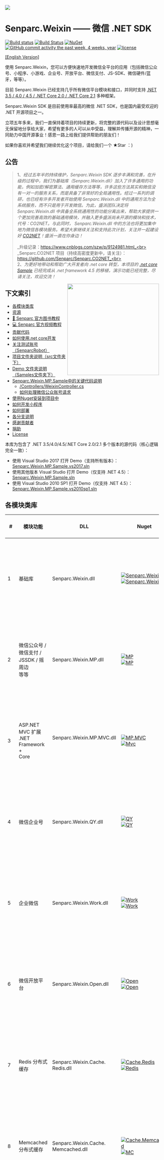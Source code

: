 <img src="https://sdk.weixin.senparc.com/images/senparc-logo-500.jpg" />

Senparc.Weixin —— 微信 .NET SDK 
=================
<!-- [![Build Status](https://mysenparc.visualstudio.com/_apis/public/build/definitions/f7818b00-1914-4fdc-a630-6488357e33e9/3/badge)](https://mysenparc.visualstudio.com/_apis/public/build/definitions/f7818b00-1914-4fdc-a630-6488357e33e9/3/badge)-->
[![Build status](https://ci.appveyor.com/api/projects/status/eshwtou0h6xfwa1q/branch/master?svg=true)](https://ci.appveyor.com/project/JeffreySu/weixinmpsdk/branch/master)
[![Build Status](https://travis-ci.org/JeffreySu/WeiXinMPSDK.svg?branch=master)](https://travis-ci.org/JeffreySu/WeiXinMPSDK)
[![NuGet](https://img.shields.io/nuget/dt/Senparc.Weixin.MP.svg)](https://www.nuget.org/packages/Senparc.Weixin.MP)
[![GitHub commit activity the past week, 4 weeks, year](https://img.shields.io/github/commit-activity/4w/JeffreySu/WeiXinMPSDK.svg)](https://github.com/JeffreySu/WeiXinMPSDK/commits/master)
[![license](https://img.shields.io/github/license/JeffreySu/WeiXinMPSDK.svg)](http://www.apache.org/licenses/LICENSE-2.0)

[[English Version]](readme.en.md)

使用 Senparc.Weixin，您可以方便快速地开发微信全平台的应用（包括微信公众号、小程序、小游戏、企业号、开放平台、微信支付、JS-SDK、微信硬件/蓝牙，等等）。

目前 Senparc.Weixin 已经支持几乎所有微信平台模块和接口，并同时支持 
[.NET 3.5 / 4.0 / 4.5 / .NET Core 2.0 / .NET Core 2.1](https://github.com/JeffreySu/WeiXinMPSDK/tree/Developer) 多种框架。

Senparc.Weixin SDK 是目前使用率最高的微信 .NET SDK，也是国内最受欢迎的 .NET 开源项目之一。

立项五年多来，我们一直保持着项目的持续更新，将完整的源代码以及设计思想毫无保留地分享给大家，希望有更多的人可以从中受益，理解并传播开源的精神，一同助力中国开源事业！感恩一路上给我们提供帮助的朋友们！

如果你喜欢并希望我们继续优化这个项目，请给我们一个 ★Star ：)

## 公告

> 1、_经过五年半的持续维护，Senparc.Weixin SDK 逐步丰满和完善，在升级的过程中，我们为基础库（Senparc.Weixin.dll）加入了许多通用的功能，例如加密/解密算法、通用缓存方法等等，许多这些方法其实和微信没有一对一的服务关系，而是具备了非常好的全局通用性。经过一系列的调研，也已经有许多开发者开始使用 Senparc.Weixin.dll 中的通用方法为全系统服务，而不只是用于开发微信。为此，盛派团队决定将 Senparc.Weixin.dll 中具备全系统通用性的功能分离出来，帮助大家提供一个更加完善高效的基础通用模块，并融入更多盛派尚未开源的模块和技术，代号：CO2NET。与此同时， Senparc.Weixin.dll 中的方法也将更加集中地为微信各模块服务。希望大家继续关注和支持此次计划，关注并一起建设好 [CO2NET](https://github.com/Senparc/Senparc.CO2NET)！盛派一直在你身边！_<br><br>
> _升级记录：https://www.cnblogs.com/szw/p/9124981.html_<br><br>
> _Senparc.CO2NET 项目（持续高密度更新中，请关注）：https://github.com/Senparc/Senparc.CO2NET_<br><br>
> 2、_为更好地带动和帮助广大开发者向 .net core 转型，本项目的 [.net core Sample](https://github.com/JeffreySu/WeiXinMPSDK/tree/master/Samples/Senparc.Weixin.MP.Sample.vs2017) 已经完成从 .net framework 4.5 的移植，演示功能已经完整，尽请关注，欢迎交流！_



<!-- _1. 为了将 Demo 和源代码隔离，并让大家更方便地找到 Demo，现已将 Senparc.Weixin.MP.Sample 等文件夹转移到 [/Samples/](Samples/) 文件夹下。_<br> -->
<!-- _2. `Senparc.Weixin.Plugins`计划已经启动，详情 [点击这里](https://github.com/JeffreySu/WeiXinMPSDK/tree/master/Plugins)。_ -->



<img src="https://sdk.weixin.senparc.com/images/SenparcRobotsnapshoot.jpg" width="300" align="right">

下文索引
----------------

* [各模块类库](#各模块类库)
* [资源](#资源)
* [:book: Senparc 官方图书教程](#senparc-官方图书教程)
* [:computer: Senparc 官方视频教程](#senparc-官方视频教程)
* [贡献代码](#贡献代码)
* [如何使用.net core开发](#如何使用net-core开发)
* [关注测试账号（SenparcRobot）](#关注测试账号senparcrobot)
* [项目文件夹说明（src文件夹下）](#项目文件夹说明src文件夹下)
* [Demo 文件夹说明（Samples文件夹下）](#demo-文件夹说明samples文件夹下)
* [Senparc.Weixin.MP.Sample中的关键代码说明](#senparcweixinmpsample中的关键代码说明)
    * [/Controllers/WeixinController.cs](#controllersweixincontrollercs)
    * [如何处理微信公众账号请求](#如何处理微信公众账号请求)
* [使用Nuget安装到项目中](#使用nuget安装到项目中)
* [如何开发小程序](#如何开发小程序) <!-- * [已实现功能](#已实现功能) -->
* [如何部署](#如何部署)
* [各分支说明](#各分支说明)
* [感谢贡献者](#感谢贡献者)
* [捐助](#捐助)
* [License](#license)

本库为包含了 .NET 3.5/4.0/4.5/.NET Core 2.0/2.1 多个版本的源代码（核心逻辑完全一致）：

* 使用 Visual Studio 2017 打开 Demo（支持所有版本）：[Senparc.Weixin.MP.Sample.vs2017.sln](https://github.com/JeffreySu/WeiXinMPSDK/tree/Developer/src/Senparc.Weixin.MP.Sample.vs2017)
* 使用其他版本 Visual Studio 打开 Demo（仅支持 .NET 4.5）：[Senparc.Weixin.MP.Sample.sln](https://github.com/JeffreySu/WeiXinMPSDK/tree/Developer/src/Senparc.Weixin.MP.Sample)
* 使用 Visual Studio 2010 SP1 打开 Demo（仅支持 .NET 4.5）：[Senparc.Weixin.MP.Sample.vs2010sp1.sln](https://github.com/JeffreySu/WeiXinMPSDK/tree/Developer/src/Senparc.Weixin.MP.Sample)


各模块类库
----------------

| # | 模块功能                                            | DLL                                             | Nuget                          | 支持 .NET 版本 
|---|----------------------------------------------------|-------------------------------------------------|---------------------------------------|--------------------------------------
| 1| 基础库                                               |Senparc.Weixin.dll                               | [![Senparc.Weixin][1.1]][1.2]<br>[![Senparc.Weixin][nuget-img-base]][nuget-url-base]  |  ![.NET 3.5][net35Y]    ![.NET 4.0][net40Y]   ![.NET 4.5][net45Y]    ![.NET Core 2.0][core20Y]
| 2| 微信公众号 /<br> 微信支付 /<br> JSSDK / 摇周边<br> 等等 |Senparc.Weixin.MP.dll                           | [![MP][2.1]][2.2]<br>[![MP][nuget-img-mp]][nuget-url-mp]  |   ![.NET 3.5][net35Y]    ![.NET 4.0][net40Y]   ![.NET 4.5][net45Y]    ![.NET Core 2.0][core20Y]
| 3| ASP.NET MVC 扩展<br>.NET Framework +<br> Core               |Senparc.Weixin.MP.MVC.dll                 | [![MP.MVC][3.1]][3.2]<br>[![Mvc][nuget-img-mvc]][nuget-url-mvc] | ![.NET 3.5][net35N]    ![.NET 4.0][net40Y]   ![.NET 4.5][net45Y] ![.NET Core 2.0][core20Y]
| 4| 微信企业号                                           |Senparc.Weixin.QY.dll                            | [![QY][4.1]][4.2]<br>[![QY][nuget-img-qy]][nuget-url-qy]  |    ![.NET 3.5][net35Y] ![.NET 4.0][net40Y] ![.NET 4.5][net45Y] ![.NET Core 2.0][core20Y]
| 5| 企业微信                                             |Senparc.Weixin.Work.dll                          | [![Work][5.1]][5.2]<br>[![Work][nuget-img-work]][nuget-url-work]  |   ![.NET 3.5][net35Y]    ![.NET 4.0][net40Y]   ![.NET 4.5][net45Y]    ![.NET Core 2.0][core20Y]
| 6| 微信开放平台                                         |Senparc.Weixin.Open.dll                          | [![Open][6.1]][6.2]<br>[![Open][nuget-img-open]][nuget-url-open]|  ![.NET 3.5][net35Y]    ![.NET 4.0][net40Y]   ![.NET 4.5][net45Y]    ![.NET Core 2.0][core20Y]
| 7| Redis 分布式缓存                                     |Senparc.Weixin.Cache.<br>Redis.dll               | [![Cache.Redis][7.1]][7.2]<br>[![Redis][nuget-img-redis]][nuget-url-redis] |    ![.NET 3.5][net35N]    ![.NET 4.0][net40N]   ![.NET 4.5][net45Y]    ![.NET Core 2.0][core20Y]
| 8| Memcached <br> 分布式缓存                            |Senparc.Weixin.Cache.<br>Memcached.dll           | [![Cache.Memcached][8.1]][8.2]<br>[![MC][nuget-img-mc]][nuget-url-mc] |  ![.NET 3.5][net35N]    ![.NET 4.0][net40N]   ![.NET 4.5][net45Y]    ![.NET Core 2.0][core20Y]
| 9| [微信小程序<br>（支持小游戏）<br>（独立项目）](https://github.com/JeffreySu/WxOpen)  |Senparc.Weixin.WxOpen.dll  |  [![WxOpen][9.1]][9.2]<br>[![WxOpen][nuget-img-wxopen]][nuget-url-wxopen] |   ![.NET 3.5][net35N]  ![.NET 4.0][net40Y]  ![.NET 4.5][net45Y]  ![.NET Core 2.0][core20Y]
|10| [WebSocket <br>（独立项目）](https://github.com/JeffreySu/Senparc.WebSocket)    |Senparc.WebSocket.dll |  [![Senparc.WebSocket][10.1]][10.2]<br>[![WebSocket][nuget-img-ws]][nuget-url-ws]  |   ![.NET 3.5][net35N]    ![.NET 4.0][net40N]   ![.NET 4.5][net45Y]    ![.NET Core 2.0][core20Y]


| ![.NET 3.5][net35Y] | ![.NET 4.0][net40Y] | ![.NET 4.5][net45Y] | ![.NET Core 2.x][core20Y] |
|--|--|--|--|
| .NET 3.5            | .NET 4.0            | .NET 4.5            |  .NET Core 2.0 + 2.1       |

[1.1]: https://img.shields.io/nuget/v/Senparc.Weixin.svg?style=flat
[1.2]: https://www.nuget.org/packages/Senparc.Weixin
[2.1]: https://img.shields.io/nuget/v/Senparc.Weixin.MP.svg?style=flat
[2.2]: https://www.nuget.org/packages/Senparc.Weixin.MP
[3.1]: https://img.shields.io/nuget/v/Senparc.Weixin.MP.MVC.svg?style=flat
[3.2]: https://www.nuget.org/packages/Senparc.Weixin.MP.MVC
[4.1]: https://img.shields.io/nuget/v/Senparc.Weixin.QY.svg?style=flat
[4.2]: https://www.nuget.org/packages/Senparc.Weixin.QY 
[5.1]: https://img.shields.io/nuget/v/Senparc.Weixin.Work.svg?style=flat
[5.2]: https://www.nuget.org/packages/Senparc.Weixin.Work
[6.1]: https://img.shields.io/nuget/v/Senparc.Weixin.Open.svg?style=flat
[6.2]: https://www.nuget.org/packages/Senparc.Weixin.Open
[7.1]: https://img.shields.io/nuget/v/Senparc.Weixin.Cache.Redis.svg?style=flat
[7.2]: https://www.nuget.org/packages/Senparc.Weixin.Cache.Redis
[8.1]: https://img.shields.io/nuget/v/Senparc.Weixin.Cache.Memcached.svg?style=flat
[8.2]: https://www.nuget.org/packages/Senparc.Weixin.Cache.Memcached
[9.1]: https://img.shields.io/nuget/v/Senparc.Weixin.WxOpen.svg?style=flat
[9.2]: https://www.nuget.org/packages/Senparc.Weixin.WxOpen
[10.1]: https://img.shields.io/nuget/v/Senparc.WebSocket.svg?style=flat
[10.2]: https://www.nuget.org/packages/Senparc.WebSocket
[11.1]: https://img.shields.io/nuget/v/Senparc.Weixin.MP.CoreMVC.svg?style=flat
[11.2]: https://www.nuget.org/packages/Senparc.Weixin.MP.CoreMVC

[net35Y]: https://img.shields.io/badge/3.5-Y-brightgreen.svg
[net35N]: https://img.shields.io/badge/3.5-N-lightgrey.svg
[net40Y]: https://img.shields.io/badge/4.0-Y-brightgreen.svg
[net40N]: https://img.shields.io/badge/4.0-N-lightgrey.svg
[net40N-]: https://img.shields.io/badge/4.0----lightgrey.svg
[net45Y]: https://img.shields.io/badge/4.5-Y-brightgreen.svg
[net45N]: https://img.shields.io/badge/4.5-N-lightgrey.svg
[net45N-]: https://img.shields.io/badge/4.5----lightgrey.svg
[net461Y]: https://img.shields.io/badge/4.6.1-Y-brightgreen.svg
[net461N]: https://img.shields.io/badge/4.6.1-N-lightgrey.svg
[coreY]: https://img.shields.io/badge/core-Y-brightgreen.svg
[coreN]: https://img.shields.io/badge/core-N-lightgrey.svg
[coreN-]: https://img.shields.io/badge/core----lightgrey.svg
[core20Y]: https://img.shields.io/badge/core2.x-Y-brightgreen.svg
[core20N]: https://img.shields.io/badge/core2.x-N-lightgrey.svg

[nuget-img-base]: https://img.shields.io/nuget/dt/Senparc.Weixin.svg
[nuget-url-base]: https://www.nuget.org/packages/Senparc.Weixin
[nuget-img-mp]: https://img.shields.io/nuget/dt/Senparc.Weixin.MP.svg
[nuget-url-mp]: https://www.nuget.org/packages/Senparc.Weixin.MP
[nuget-img-mvc]: https://img.shields.io/nuget/dt/Senparc.Weixin.MP.Mvc.svg
[nuget-url-mvc]: https://www.nuget.org/packages/Senparc.Weixin.MP.Mvc
[nuget-img-qy]: https://img.shields.io/nuget/dt/Senparc.Weixin.QY.svg
[nuget-url-qy]: https://www.nuget.org/packages/Senparc.Weixin.QY
[nuget-img-work]: https://img.shields.io/nuget/dt/Senparc.Weixin.Work.svg
[nuget-url-work]: https://www.nuget.org/packages/Senparc.Weixin.Work
[nuget-img-open]: https://img.shields.io/nuget/dt/Senparc.Weixin.Open.svg
[nuget-url-open]: https://www.nuget.org/packages/Senparc.Weixin.Open
[nuget-img-redis]: https://img.shields.io/nuget/dt/Senparc.Weixin.Cache.Redis.svg
[nuget-url-redis]: https://www.nuget.org/packages/Senparc.Weixin.Cache.Redis
[nuget-img-mc]: https://img.shields.io/nuget/dt/Senparc.Weixin.Cache.Memcached.svg
[nuget-url-mc]: https://www.nuget.org/packages/Senparc.Weixin.Cache.Memcached
[nuget-img-wxopen]: https://img.shields.io/nuget/dt/Senparc.Weixin.WxOpen.svg
[nuget-url-wxopen]: https://www.nuget.org/packages/Senparc.Weixin.WxOpen
[nuget-img-ws]: https://img.shields.io/nuget/dt/Senparc.WebSocket.svg
[nuget-url-ws]: https://www.nuget.org/packages/Senparc.WebSocket


* 已经支持所有微信6 API，包括自定义菜单/个性化菜单、模板信息接口、素材上传接口、群发接口、多客服接口、支付接口、微小店接口、卡券接口等等。
* 已经支持用户会话上下文（解决服务器无法使用 Session 处理用户信息的问题）。
* 已经全面支持微信公众号、企业号、开放平台的最新 API。
* 已经支持分布式缓存及缓存策略扩展。

> 目前官方的 API 都已完美集成，除非有特殊说明，所有升级都会尽量确保向下兼容，所以已经发布的版本请放心使用或直接升级（覆盖）最新的 dll，[Release生成目录](https://github.com/JeffreySu/WeiXinMPSDK/tree/master/src/Senparc.Weixin.MP.BuildOutPut)，建议使用 [Nuget]() 进行更新。


资源
----------------
1. 官网地址：http://weixin.senparc.com/
2. Demo 地址：http://sdk.weixin.senparc.com/
3. 微信开发系列教程：http://www.cnblogs.com/szw/p/weixin-course-index.html
4. 微信技术交流社区：http://weixin.senparc.com/QA
5. 自定义菜单在线编辑工具：http://sdk.weixin.senparc.com/Menu
6. 在线消息测试工具：http://sdk.weixin.senparc.com/SimulateTool
7. 缓存测试工具：http://sdk.weixin.senparc.com/Cache/Test
8. chm帮助文档下载：http://sdk.weixin.senparc.com/Document
9. 源代码及最新更新：https://github.com/JeffreySu/WeiXinMPSDK
10. 微信开发资源集合：https://github.com/JeffreySu/WeixinResource
11. 《微信开发深度解析》阅读辅助系统：https://book.weixin.senparc.com
12. 购买《微信开发深度解析》：[https://item.jd.com/12220004.html](https://book.weixin.senparc.com/book/link?code=github-homepage-resource)
13. 《微信公众号 + 小程序快速开发》视频教程：[https://github.com/JeffreySu/WechatVideoCourse](https://github.com/JeffreySu/WechatVideoCourse)

* 技术交流QQ群：

> `14群（视频课程学员群）：588231256`<br>
> `15群（公众号）：289181996`<br>
> `10群（分布式缓存群）：246860933`<br>
> `12群（微信小程序）：108830388`<br>
> `13群（开放平台）：183424136`<br>
> *`以下群已满：`*<br>
> 1群：300313885（已满），2群：293958349（已满），3群：342319110（已满）<br>
> 4群：372212092（已满），5群：377815480（已满），6群：425898825（已满）<br>
> 7群：482942254（已满），8群：106230270（已满），9群：539061281（已满）<br>
> 11群：553198593（已满）

* 业务联系QQ：498977166

<!-- * 新浪微博：[@苏震巍](http://weibo.com/jeffreysu1984) -->

如果这个项目对您有用，我们欢迎各方任何形式的捐助，也包括参与到项目代码更新或意见反馈中来。谢谢！


资金捐助：[进入](http://sdk.weixin.senparc.com#donate)


Senparc 官方图书教程
----------------

<img src="https://sdk.weixin.senparc.com/images/book-cover-front-small-3d.jpg" width="400" align="right">

> 由 Jeffrey Su 和盛派团队耗时 2 年完成的微信开发图书已经出版，书名：《微信开发深度解析：公众号、小程序高效开发秘籍》，全书配套辅助阅读系统已经上线： [BookHelper](http://book.weixin.senparc.com)。<br>
> 欢迎购买正版图书：[【购买正版】](https://book.weixin.senparc.com/book/link?code=github-homepage)<br>
> 图书出版时的代码版本快照见分支 [BookVersion1](https://github.com/JeffreySu/WeiXinMPSDK/tree/BookVersion1)。


Senparc 官方视频教程
----------------

> 为了帮助大家更直观地了解微信开发细节，同时结合《微信开发深度解析》图书进行学习，我们成立“盛派课堂”小组，开设了微信开发视频课程，帮助大家从多个维度学习微信开发以及 .NET 开发过程中的诸多技巧。<br>
> 视频包含两大部分：<br>
> 1. 微信开发基础技能<br>
> 2. 公众号及小程序案例实战<br>
> 
> 共计 60 课时，配有番外篇。<br>
> 目前视频已经在网易云课堂上线，课程制作精良、内容充实，被选为“A”级课程，[【观看视频】](https://book.weixin.senparc.com/book/videolinknetease?code=github-homepage)，[【查看课程代码及课件】](https://github.com/JeffreySu/WechatVideoCourse)。


### 关注测试账号体验功能（SenparcRobot）：
|盛派网络小助手公众号|盛派网络小助手小程序|BookHelper|
|--|--|--|
| <img src="https://sdk.weixin.senparc.com/Images/qrcode.jpg" width="258" /> | <img src="https://sdk.weixin.senparc.com/Images/SenparcRobot_MiniProgram.jpg" width="258" /> | <img src="https://sdk.weixin.senparc.com/Images/qrcode-bookhelper.jpg" width="258" /> |

## 如何使用.NET Core开发

> 当前分支包含了 .NET Framework 3.5 / 4.0 / 4.5 / 4.6.1 及 .NET Core 2.0 / 2.1 的全版本代码。<br>
> 其中 .NET Framework 4.5 的 Demo 位于 `/src/Senparc.Weixin.MP.Sample` 目录下，<br>
> .NET Core 2.0 的 Demo 位于 `/src/Senparc.Weixin.MP.Sample.vs2017` 目录下。<br>
> 注意：以上两个 Demo 所引用的 Senparc.Weixin SDK 库源代码是完全一致的，只是在编译运行的时候会根据条件自动选择输出版本。

> 以下所有介绍以 .NET Framework 4.5 版本为例。

## 贡献代码

> 如果需要使用或修改此项目的源代码，建议先Fork。也欢迎将您修改的通用版本Pull Request过来。

1. Fork
2. 创建您的特性分支 (`git checkout -b my-new-feature`)
3. 提交您的改动 (`git commit -am 'Added some feature'`)
4. 将您的修改记录提交到远程 `git` 仓库 (`git push origin my-new-feature`)
5. 然后到 github 网站的该 `git` 远程仓库的 `my-new-feature` 分支下发起 Pull Request
（请提交到 `Developer` 分支，不要直接提交到 `master` 分支）


## 项目文件夹说明（src文件夹下）

| 文件夹 | 说明 |
|--------|--------|
|[Senparc.WebSocket](src/Senparc.WebSocket/)|WebSocket 模块|
|[Senparc.Weixin.Cache](src/Senparc.Weixin.Cache)							|Senparc.Weixin.Cache.Memcached.dll 、 Senparc.Weixin.Cache.Redis.dll 等分布式缓存扩展方案|
|[Senparc.Weixin.MP.BuildOutPut](src/Senparc.Weixin.MP.BuildOutPut)		    |所有最新版本DLL发布文件夹|
|[Senparc.Weixin.MP.MvcExtension](src/Senparc.Weixin.MP.MvcExtension)		|Senparc.Weixin.MP.MvcExtension.dll源码，为 MVC 项目提供的扩展包 |
|[Senparc.Weixin.MP](src/Senparc.Weixin.MP)									|Senparc.Weixin.MP.dll 微信公众账号SDK源代码|
|[Senparc.Weixin.Open](src/Senparc.Weixin.Open)								|Senparc.Weixin.Open.dll 第三方开放平台SDK源代码|
|[Senparc.Weixin.QY](src/Senparc.Weixin.QY)									|Senparc.Weixin.QY.dll 微信企业号SDK源代码|
|[Senparc.Weixin.Work](src/Senparc.Weixin.Work)								|Senparc.Weixin.Work.dll 企业微信SDK源代码|
|[Senparc.Weixin.WxOpen](src/Senparc.Weixin.WxOpen)							|Senparc.Weixin.WxOpen.dll 微信小程序SDK源代码，包括小游戏|
|[Senparc.Weixin](src/Senparc.Weixin)										|所有Senparc.Weixin.[x].dll 基础类库源代码|


## Demo 文件夹说明（Samples文件夹下）

| 文件夹 | 说明 |
|--------|--------|
|[Senparc.Weixin.MP.Sample](Samples/Senparc.Weixin.MP.Sample)						|可以直接发布使用的Demo（.NET Framework 4.5 + ASP.NET MVC）|
|[Senparc.Weixin.MP.Sample.WebForms](Samples/Senparc.Weixin.MP.Sample.WebForms)		|可以直接发布使用的Demo（.NET Framework 4.5 + + ASP.NET WebForms）|
|[Senparc.Weixin.MP.Sample.vs2017](Samples/Senparc.Weixin.MP.Sample.vs2017)			|可以直接发布使用的Demo（.NET Core 2.0 + MVC）|


## Senparc.Weixin.MP.Sample中的关键代码说明

>注：这是MVC项目，WebForms项目见对应Demo中的Weixin.aspx。

### /Controllers/WeixinController.cs

下面的Token需要和微信公众平台后台设置的Token同步，如果经常更换建议写入Web.config等配置文件（实际使用过程中两列建议使用数字+英文大小写改写Token，Token一旦被破解，微信请求将很容易被伪造！）：
```C#
public readonly string Token = "weixin";
```
下面这个Action（Get）用于接收并返回微信后台Url的验证结果，无需改动。地址如：http://domain/Weixin或http://domain/Weixin/Index
```C#
/// <summary>
/// 微信后台验证地址（使用Get），微信后台的“接口配置信息”的Url填写如：http://weixin.senparc.com/weixin
/// </summary>
[HttpGet]
[ActionName("Index")]
public ActionResult Get(PostModel postModel, string echostr)
{
    if (CheckSignature.Check(postModel.Signature, postModel.Timestamp, postModel.Nonce, Token))
    {
        return Content(echostr); //返回随机字符串则表示验证通过
    }
    else
    {
        return Content("failed:" + postModel.Signature + "," 
            + MP.CheckSignature.GetSignature(postModel.Timestamp, postModel.Nonce, Token) + "。" +
            "如果你在浏览器中看到这句话，说明此地址可以被作为微信公众账号后台的Url，请注意保持Token一致。");
    }
}
```
上述方法中的PostModel是一个包括了了Signature、Timestamp、Nonce（由微信服务器通过请求时的Url参数传入），以及AppId、Token、EncodingAESKey等一系列内部敏感的信息（需要自行传入）的实体类，同时也会在后面用到。


下面这个Action（Post）用于接收来自微信服务器的Post请求（通常由用户发起），这里的if必不可少，之前的Get只提供微信后台保存Url时的验证，每次Post必须重新验证，否则很容易伪造请求。
```C#
/// <summary>
/// 用户发送消息后，微信平台自动Post一个请求到这里，并等待响应XML
/// </summary>
[HttpPost]
[ActionName("Index")]
public ActionResult Post(PostModel postModel)
{
    if (!CheckSignature.Check(postModel.Signature, postModel.Timestamp, postModel.Nonce, Token))
    {
        return Content("参数错误！");
    }
    ...
}
```
### 如何处理微信公众账号请求？

Senparc.Weixin.MP提供了2中处理请求的方式，[传统方法](https://github.com/JeffreySu/WeiXinMPSDK/wiki/处理微信信息的常规方法)及使用[MessageHandler](https://github.com/JeffreySu/WeiXinMPSDK/wiki/%E5%A6%82%E4%BD%95%E4%BD%BF%E7%94%A8MessageHandler%E7%AE%80%E5%8C%96%E6%B6%88%E6%81%AF%E5%A4%84%E7%90%86%E6%B5%81%E7%A8%8B)处理方法（推荐）。上面两个方法在wiki中已经有比较详细的说明，这里简单举例MessageHandler的处理方法。

MessageHandler的处理流程非常简单：
``` C#
[HttpPost]
[ActionName("Index")]
public ActionResult Post(PostModel postModel)
{
    if (!CheckSignature.Check(postModel.Signature, postModel.Timestamp, postModel.Nonce, Token))
    {
        return Content("参数错误！");
    }

    postModel.Token = Token;
    postModel.EncodingAESKey = EncodingAESKey;//根据自己后台的设置保持一致
    postModel.AppId = AppId;//根据自己后台的设置保持一致

    var messageHandler = new CustomMessageHandler(Request.InputStream, postModel);//接收消息（第一步）

    messageHandler.Execute();//执行微信处理过程（第二步）

    return new FixWeixinBugWeixinResult(messageHandler);//返回（第三步）
}
```
整个消息除了postModel的赋值以外，接收（第一步）、处理（第二步）、返回（第三步）分别只需要一行代码。

上述代码中的CustomMessageHandler是一个自定义的类，继承自Senparc.Weixin.MP.MessageHandler.cs。MessageHandler是一个抽象类，包含了执行各种不同请求类型的抽象方法（如文字，语音，位置、图片等等），我们只需要在自己创建的CustomMessageHandler中逐个实现这些方法就可以了。刚建好的CustomMessageHandler.cs如下：

```C#
using System;
using System.IO;
using Senparc.Weixin.MP.MessageHandlers;
using Senparc.Weixin.MP.Entities;

namespace Senparc.Weixin.MP.Sample.CustomerMessageHandler
{
    public class CustomMessageHandler : MessageHandler<MessageContext>
    {
        public public CustomMessageHandler(Stream inputStream, PostModel postModel, int maxRecordCount = 0)
            : base(inputStream, postModel, maxRecordCount)
        {

        }

        public override IResponseMessageBase DefaultResponseMessage(IRequestMessageBase requestMessage)
        {
            //ResponseMessageText也可以是News等其他类型
            var responseMessage = CreateResponseMessage<ResponseMessageText>();
            responseMessage.Content = "这条消息来自DefaultResponseMessage。";
            return responseMessage;
        }

        public override IResponseMessageBase OnTextRequest(RequestMessageText requestMessage)
        {
            //...
        }

        public override IResponseMessageBase OnVoiceRequest(RequestMessageVoice requestMessage)
        {
            //...
        }

        //更多没有重写的OnXX方法，将默认返回DefaultResponseMessage中的结果。
        ....
    }
}
```

其中OnTextRequest、OnVoiceRequest等分别对应了接收文字、语音等不同的请求类型。

比如我们需要对文字类型请求做出回应，只需要完善OnTextRequest方法：
```C#
      public override IResponseMessageBase OnTextRequest(RequestMessageText requestMessage)
      {
          //TODO:这里的逻辑可以交给Service处理具体信息，参考OnLocationRequest方法或/Service/LocationSercice.cs
          var responseMessage = CreateResponseMessage<ResponseMessageText>();
          responseMessage.Content = string.Format("您刚才发送了文字信息：{0}", requestMessage.Content);
          return responseMessage;
      }
```
这样CustomMessageHandler在执行messageHandler.Execute()的时候，如果发现请求信息的类型是文本，会自动调用以上代码，并返回代码中的responseMessage作为返回信息。responseMessage可以是IResponseMessageBase接口下的任何类型（包括文字、新闻、多媒体等格式）。

从v0.4.0开始，MessageHandler增加了对用户会话上下文的支持，用于解决服务器上无法使用Session管理用户会话的缺陷。详见：[用户上下文WeixinContext和MessageContext](https://github.com/JeffreySu/WeiXinMPSDK/wiki/%E7%94%A8%E6%88%B7%E4%B8%8A%E4%B8%8B%E6%96%87WeixinContext%E5%92%8CMessageContext)


使用Nuget安装到项目中
--------------

各个模块的 Nuget 安装方式：《[使用 Nuget 将 SDK 安装到项目中](https://github.com/JeffreySu/WeiXinMPSDK/wiki/%E4%BD%BF%E7%94%A8-Nuget-%E5%B0%86-SDK-%E5%AE%89%E8%A3%85%E5%88%B0%E9%A1%B9%E7%9B%AE%E4%B8%AD)》

如何开发小程序
--------------
小程序的后端架构和公众号保持了高度一致，
只需要使用Nuget安装[Senparc.Weixin.WxOpen](https://www.nuget.org/packages/Senparc.Weixin.WxOpen)库即可开始使用小程序。
Senparc.Weixin.WxOpen目前包含了所有小程序需要用到的消息处理、AccessToken管理、模板消息、二维码生成等全套功能。

如何部署
--------------
### 1) 部署到 Azure App Service

[App Service]( https://docs.microsoft.com/zh-cn/azure/app-service/azure-web-sites-web-hosting-plans-in-depth-overview ) 是 Microsoft Azure 推出的 Web 服务，对 .NET 有很好的支持。部署步骤详见：[《将微信站点部署到 Azure 中》](https://github.com/JeffreySu/WeiXinMPSDK/wiki/%E5%B0%86%E5%BE%AE%E4%BF%A1%E7%AB%99%E7%82%B9%E9%83%A8%E7%BD%B2%E5%88%B0-Azure-%E4%B8%AD)。

### 2) 部署到任意服务器的 FTP

在 Web 服务器上安装 FTP 服务（推荐 [FileZilla Server](https://filezilla-project.org/download.php?type=server)），直接使用 FTP 直接上传本地已经编译好的代码（本项项目 [Samples](https://github.com/JeffreySu/WeiXinMPSDK/tree/master/Samples) 中对应的是 [Senparc.Weixin.MP.Sample](https://github.com/JeffreySu/WeiXinMPSDK/tree/master/Samples/Senparc.Weixin.MP.Sample/Senparc.Weixin.MP.Sample) 或 [Senparc.Weixin.MP.CoreSample](https://github.com/JeffreySu/WeiXinMPSDK/tree/master/Samples/Senparc.Weixin.MP.Sample.vs2017/Senparc.Weixin.MP.CoreSample)，编译后即可直接使用，无需修改代码）。如果使用 Azure App Service 或其他云服务，通常 FTP 也都是开通的。


<!--
已实现功能
-------------
* 微信公众号
>   - [x] 接收/发送消息（事件）
>   - [x] 自定义菜单 & 个性化菜单
>   - [x] 消息管理
>   - [x] OAuth授权
>   - [x] JSSDK
>   - [x] 微信支付
>   - [x] 用户管理
>   - [x] 素材管理
>   - [x] 账号管理
>       - [x] 带参数二维码
>       - [x] 长链接转短链接接口
>       - [x] 微信认证事件推送
>   - [x] 数据统计
>   - [x] 微信小店
>   - [x] 微信卡券
>       - [x] 卡券事件推送
>           - [ ] 买单事件推送
>           - [ ] 会员卡内容更新事件推送
>           - [ ] 库存报警事件推送
>           - [ ] 券点流水详情事件推送
>   - [x] 微信门店
>   - [x] 微信智能
>   - [x] 微信设备功能
>   - [x] 多客服功能
>   - [x] 微信摇一摇周边
>   - [x] 微信连WI-FI（未完整）
>   - [x] 微信扫一扫（商家）
>       - [ ] 扫一扫事件推送
>           - [ ] 打开商品主页事件推送
>           - [ ] 关注公众号事件推送
>           - [ ] 进入公众号事件推送
>           - [ ] 地理位置信息异步推送
>           - [ ] 商品审核结果推送

* 微信开放平台
>   - [x] 网站应用
>   - [x] 公众号第三方平台


* 微信企业号
>	- [x] 管理通讯录
>	- [x] 管理素材文件
>	- [x] 管理企业号应用
>	- [x] 接收消息与事件
>	- [x] 发送消息
>	- [x] 自定义菜单
>	- [x] 身份验证接口
>	- [x] JSSDK
>	- [x] 第三方应用授权
>	    - [x] 第三方回调协议
>	        - [ ] 授权成功推送auth_code事件
>	        - [ ] 通讯录变更通知
> 	- [x] 企业号授权登陆
>	- [x] 企业号微信支付
>	- [x] 企业回话服务
>	    - [ ] 企业会话回调
>	- [x] 企业摇一摇周边
>	- [ ] 企业卡券服务
>	    - [ ] 卡券事件推送
>	- [x] 企业客服服务
>	    - [ ] 客服回复消息回调
	    


* 缓存策略
>   - [x] 策略扩展接口
>   - [x] 本地缓存
>   - [x] Redis 扩展包
>   - [x] Memcached 扩展包

 欢迎开发者对未完成或需要补充的模块进行 Pull Request！
-->

各分支说明
--------------

|  分支      |     说明         
|-----------|---------------
| master    | 正式发布的主分支，通常这个分支比较稳定，可以用于生产环境。
| Developer | 1、开发分支，此分支通常为 Beta 版本，新版本都会先在此分支中进行开发，最后推送稳定版到 master 分支，如果想对新功能先睹为快，可以使用此分支。<br> 2、此分支同时兼容 .NET 4.5 / .NET Core / .NET Core 2.0 版本，建议 Pull Request 的代码都到这个分支下，而不是 master
| BookVersion1 | 此分支为[《微信开发深度解析：微信公众号、小程序高效开发秘籍》](https://book.weixin.senparc.com/book/link?code=github-homepage2)图书出版时对应代码快照。
| DotNET-Core_MySQL | 此分支为 .NET Core 环境下的 [Pomelo.EntityFrameworkCore.MySql](https://github.com/PomeloFoundation/Pomelo.EntityFrameworkCore.MySql) 框架集成演示分支。
| NET4.0     | 仅支持 .NET 4.0 的分支，此分支已于2017年停止更新。.NET 4.0 最新代码随 master / Developer 分支同步更新
| NET3.5     | 仅支持 .NET 3.5 的分支，此分支已于2015年停止更新。.NET 3.5 最新代码随 master / Developer 分支同步更新
| Developer-Senparc.SDK | 此分支仅用于 Senparc 团队内部测试，可忽略。


感谢贡献者
--------------
感谢为此项目做出贡献的开发者，你们不光完善了这个项目，也为中国开源事业出了一份力，感谢你们！名单[点击这里](https://github.com/JeffreySu/WeiXinMPSDK/blob/master/Contributors.md)查看。

捐助
--------------
如果这个项目对您有用，我们欢迎各方任何形式的捐助，也包括参与到项目代码更新或意见反馈中来。谢谢！

资金捐助：

[![donate](http://sdk.weixin.senparc.com/Images/T1nAXdXb0jXXXXXXXX_s.png)](http://sdk.weixin.senparc.com#donate)



License
--------------
Apache License Version 2.0

```
Copyright 2018 Jeffrey Su & Suzhou Senparc Network Technology Co.,Ltd.

Licensed under the Apache License, Version 2.0 (the "License"); you may not use this file 
except in compliance with the License. You may obtain a copy of the License at

http://www.apache.org/licenses/LICENSE-2.0

Unless required by applicable law or agreed to in writing, software distributed under the 
License is distributed on an "AS IS" BASIS, WITHOUT WARRANTIES OR CONDITIONS OF ANY KIND, 
either express or implied. See the License for the specific language governing permissions 
and limitations under the License.
```
Detail: https://github.com/JeffreySu/WeiXinMPSDK/blob/master/license.md
